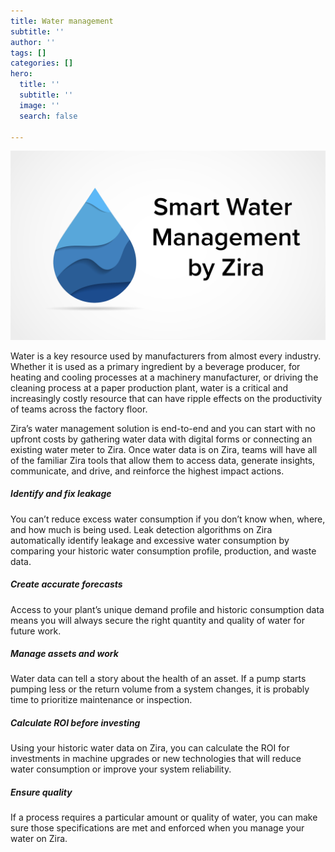 ```yaml
---
title: Water management
subtitle: ''
author: ''
tags: []
categories: []
hero:
  title: ''
  subtitle: ''
  image: ''
  search: false

---
```

![](/uploads/water_management.png)

Water is a key resource used by manufacturers from almost every industry. Whether it is used as a primary ingredient by a beverage producer, for heating and cooling processes at a machinery manufacturer, or driving the cleaning process at a paper production plant, water is a critical and increasingly costly resource that can have ripple effects on the productivity of teams across the factory floor.

Zira’s water management solution is end-to-end and you can start with no upfront costs by gathering water data with digital forms or connecting an existing water meter to Zira. Once water data is on Zira, teams will have all of the familiar Zira tools that allow them to access data, generate insights, communicate, and drive, and reinforce the highest impact actions.

##### **Identify and fix leakage**

You can’t reduce excess water consumption if you don’t know when, where, and how much is being used. Leak detection algorithms on Zira automatically identify leakage and excessive water consumption by comparing your historic water consumption profile, production, and waste data.

##### **Create accurate forecasts**

Access to your plant’s unique demand profile and historic consumption data means you will always secure the right quantity and quality of water for future work.

##### **Manage assets and work**

Water data can tell a story about the health of an asset. If a pump starts pumping less or the return volume from a system changes, it is probably time to prioritize maintenance or inspection.

##### **Calculate ROI before investing**

Using your historic water data on Zira, you can calculate the ROI for investments in machine upgrades or new technologies that will reduce water consumption or improve your system reliability.

##### **Ensure quality**

If a process requires a particular amount or quality of water, you can make sure those specifications are met and enforced when you manage your water on Zira.